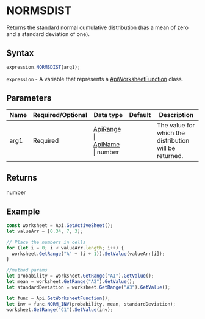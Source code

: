 # NORMSDIST

Returns the standard normal cumulative distribution (has a mean of zero and a standard deviation of one).

## Syntax

```javascript
expression.NORMSDIST(arg1);
```

`expression` - A variable that represents a [ApiWorksheetFunction](../ApiWorksheetFunction.md) class.

## Parameters

| **Name** | **Required/Optional** | **Data type** | **Default** | **Description** |
| ------------- | ------------- | ------------- | ------------- | ------------- |
| arg1 | Required | [ApiRange](../../ApiRange/ApiRange.md) \| [ApiName](../../ApiName/ApiName.md) \| number |  | The value for which the distribution will be returned. |

## Returns

number

## Example



```javascript editor-
const worksheet = Api.GetActiveSheet();
let valueArr = [0.34, 7, 3];

// Place the numbers in cells
for (let i = 0; i < valueArr.length; i++) {
  worksheet.GetRange("A" + (i + 1)).SetValue(valueArr[i]);
}

//method params
let probability = worksheet.GetRange("A1").GetValue();
let mean = worksheet.GetRange("A2").GetValue();
let standardDeviation = worksheet.GetRange("A3").GetValue();

let func = Api.GetWorksheetFunction();
let inv = func.NORM_INV(probability, mean, standardDeviation);
worksheet.GetRange("C1").SetValue(inv);

```
